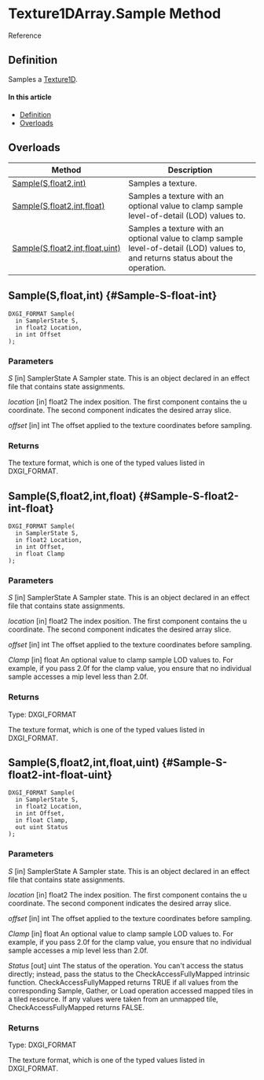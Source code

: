 # Texture1DArray.Sample Method

Reference

## Definition

Samples a [Texture1D](#Texture1D.md).

#### In this article

*  [Definition](#definition)
*  [Overloads](#overloads)

## Overloads

| Method | Description |
| ------ | ----------- |
| [Sample(S,float2,int)](#Sample-S-float2-int) | Samples a texture. |
| [Sample(S,float2,int,float)](#Sample-S-float2-int-float) | Samples a texture with an optional value to clamp sample level-of-detail (LOD) values to. |
| [Sample(S,float2,int,float,uint)](#Sample-S-float2-int-float-uint) | Samples a texture with an optional value to clamp sample level-of-detail (LOD) values to, and returns status about the operation. |

## Sample(S,float,int) {#Sample-S-float-int}

```HLSL
DXGI_FORMAT Sample(
  in SamplerState S,
  in float2 Location,
  in int Offset
);
```

### Parameters
<i>S</i> [in] SamplerState
A Sampler state. This is an object declared in an effect file that contains state assignments.

<i>location</i> [in] float2
The index position. The first component contains the u coordinate. The second component indicates the desired array slice.

<i>offset</i> [in] int
The offset applied to the texture coordinates before sampling.

### Returns
The texture format, which is one of the typed values listed in DXGI_FORMAT.

## Sample(S,float2,int,float) {#Sample-S-float2-int-float}

```HLSL
DXGI_FORMAT Sample(
  in SamplerState S,
  in float2 Location,
  in int Offset,
  in float Clamp
);
```

### Parameters
<i>S</i> [in] SamplerState
A Sampler state. This is an object declared in an effect file that contains state assignments.

<i>location</i> [in] float2
The index position. The first component contains the u coordinate. The second component indicates the desired array slice.

<i>offset</i> [in] int
The offset applied to the texture coordinates before sampling.

<i>Clamp</i> [in] float
An optional value to clamp sample LOD values to. For example, if you pass 2.0f for the clamp value, you ensure that no individual sample accesses a mip level less than 2.0f.

### Returns
Type: DXGI_FORMAT

The texture format, which is one of the typed values listed in DXGI_FORMAT.

## Sample(S,float2,int,float,uint) {#Sample-S-float2-int-float-uint}

```HLSL
DXGI_FORMAT Sample(
  in SamplerState S,
  in float2 Location,
  in int Offset,
  in float Clamp,
  out uint Status
);
```

### Parameters
<i>S</i> [in] SamplerState
A Sampler state. This is an object declared in an effect file that contains state assignments.

<i>location</i> [in] float2
The index position. The first component contains the u coordinate. The second component indicates the desired array slice.

<i>offset</i> [in] int
The offset applied to the texture coordinates before sampling.

<i>Clamp</i> [in] float
An optional value to clamp sample LOD values to. For example, if you pass 2.0f for the clamp value, you ensure that no individual sample accesses a mip level less than 2.0f.

<i>Status</i> [out] uint
The status of the operation. You can't access the status directly; instead, pass the status to the CheckAccessFullyMapped intrinsic function. CheckAccessFullyMapped returns TRUE if all values from the corresponding Sample, Gather, or Load operation accessed mapped tiles in a tiled resource. If any values were taken from an unmapped tile, CheckAccessFullyMapped returns FALSE.

### Returns
Type: DXGI_FORMAT

The texture format, which is one of the typed values listed in DXGI_FORMAT.